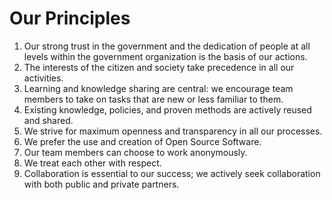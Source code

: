 # Our Principles

1. Our strong trust in the government and the dedication of people at all levels within the government organization is
the basis of our actions.
1. The interests of the citizen and society take precedence in all our activities.
1. Learning and knowledge sharing are central: we encourage team members to take on tasks that are new or less familiar
to them.
1. Existing knowledge, policies, and proven methods are actively reused and shared.
1. We strive for maximum openness and transparency in all our processes.
1. We prefer the use and creation of Open Source Software.
1. Our team members can choose to work anonymously.
1. We treat each other with respect.
1. Collaboration is essential to our success; we actively seek collaboration with both public and private partners.
